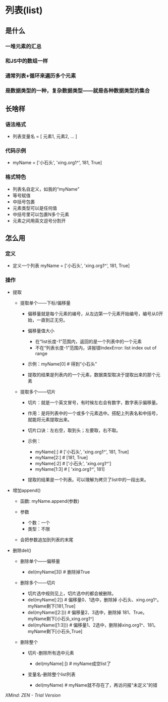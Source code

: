 # 列表(list)

## 是什么

### 一堆元素的汇总

### 和JS中的数组一样

### 通常列表+循环来遍历多个元素

### 是数据类型的一种，复杂数据类型——就是各种数据类型的集合

## 长啥样

### 语法格式

- 列表变量名 = [ 元素1, 元素2, ... ]

### 代码示例

- myName = ['小石头', 'xing.org1^', 181, True]

### 格式特色

- 列表名自定义，如我的“myName”
- 等号赋值
- 中括号包裹
- 元素类型可以是任何值
- 中括号里可以包裹N多个元素
- 元素之间用英文逗号分割开

## 怎么用

### 定义

- 定义一个列表  myName = ['小石头', 'xing.org1^', 181, True]

### 操作

- 提取

	- 提取单个——下标/偏移量

		- 偏移量就是每个元素的编号，从左边第一个元素开始编号，编号从0开始，一直到正无穷。
		- 偏移量值大小

			- 在“list长度-1”范围内，返回的是一个列表中的一个元素
			- 不在“列表长度-1”范围内，讲报错IndexError: list index out of range

		- 示例：myName[0]   # 得到“小石头”
		- 提取的结果是列表内的一个元素，数据类型取决于提取出来的那个元素

	- 提取多个——切片

		- 切片：就是一个英文冒号，有时候左右会有数字，数字表示偏移量。
		- 作用：是将列表中的一个或多个元素选中。搭配上列表名和中括号，就能将元素提取出来。
		- 切片口诀：左右空，取到头；左要取，右不取。
		- 示例：

			- myName[:]  # ['小石头', 'xing.org1^', 181, True]
			- myName[2:] # [181, True]
			- myName[:2] # ['小石头', 'xing.org1^']
			- myName[1:3] # [ 'xing.org1^', 181]

		- 提取的结果是一个列表。可以理解为拷贝了list中的一段出来。

- 增加append()

	- 函数: myName.append(参数)
	- 参数

		- 个数：一个
		- 类型：不限

	- 会把参数追加到列表的末尾

- 删除del()

	- 删除单个——偏移量

		- del(myName[3]) # 删除掉True

	- 删除多个——切片

		- 切片选中规则见上，切片选中的都会被删除。
		- del(myName[:2]) # 偏移量0、1选中，删除掉 小石头、xing.org1^。myName剩下[181,True]
		- del(myName([2:])) # 偏移量2、3选中，删除掉 181、True。myName剩下[小石头,xing.org1^]
		- del(myName([1:3])) # 偏移量1、2选中，删除掉xing.org1^、181。myName剩下[小石头,True]

	- 删除整个

		- 切片-删除所有选中元素

			- del(myName[:]) # myName成空list了

		- 变量名-删除整个list列表

			- del(myName) # myName就不存在了，再访问报“未定义”的错

*XMind: ZEN - Trial Version*